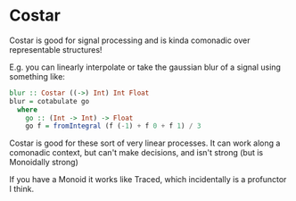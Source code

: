 # Costar

Costar is good for signal processing and is kinda comonadic over representable structures!

E.g. you can linearly interpolate or take the gaussian blur of a signal using something like:

```haskell
blur :: Costar ((->) Int) Int Float
blur = cotabulate go
  where
    go :: (Int -> Int) -> Float
    go f = fromIntegral (f (-1) + f 0 + f 1) / 3
```

Costar is good for these sort of very linear processes. It can work along a comonadic context, but can't make decisions, and isn't strong (but is Monoidally strong)

If you have a Monoid it works like Traced, which incidentally is a profunctor I think.
